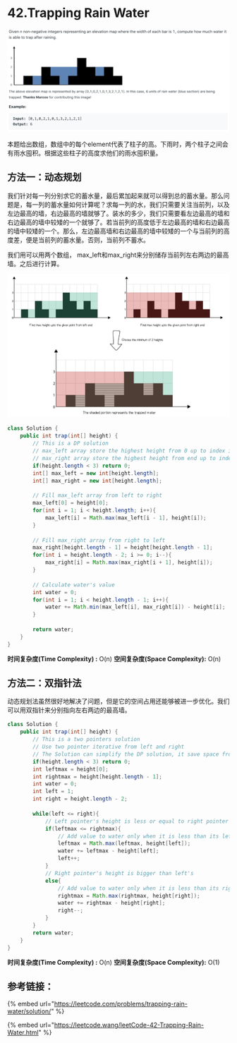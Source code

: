 # 42.Trapping Rain Water

![](.gitbook/assets/image%20%2813%29.png)

本题给出数组，数组中的每个element代表了柱子的高。下雨时，两个柱子之间会有雨水囤积。根据这些柱子的高度求他们的雨水囤积量。

## 方法一：动态规划

我们针对每一列分别求它的蓄水量，最后累加起来就可以得到总的蓄水量。那么问题是，每一列的蓄水量如何计算呢？求每一列的水，我们只需要关注当前列，以及左边最高的墙，右边最高的墙就够了。装水的多少，我们只需要看左边最高的墙和右边最高的墙中较矮的一个就够了。若当前列的高度低于左边最高的墙和右边最高的墙中较矮的一个。那么，左边最高墙和右边最高的墙中较矮的一个与当前列的高度差，便是当前列的蓄水量。否则，当前列不蓄水。

我们用可以用两个数组， max\_left和max\_right来分别储存当前列左右两边的最高墙。之后进行计算。

![](.gitbook/assets/image%20%289%29.png)

```java
class Solution {
    public int trap(int[] height) {
        // This is a DP solution
        // max_left array store the highest height from 0 up to index i
        // max_right array store the highest height from end up to index i
        if(height.length < 3) return 0;
        int[] max_left = new int[height.length];
        int[] max_right = new int[height.length];
        
        // Fill max_left array from left to right
        max_left[0] = height[0];
        for(int i = 1; i < height.length; i++){
            max_left[i] = Math.max(max_left[i - 1], height[i]);
        }
        
        // Fill max_right array from right to left
        max_right[height.length - 1] = height[height.length - 1];
        for(int i = height.length - 2; i >= 0; i--){
            max_right[i] = Math.max(max_right[i + 1], height[i]);
        }
        
        // Calculate water's value
        int water = 0;
        for(int i = 1; i < height.length - 1; i++){
            water += Math.min(max_left[i], max_right[i]) - height[i];
        }
        
        return water;
    }
}
```

**时间复杂度\(Time Complexity\) :** O\(n\)          **空间复杂度\(Space Complexity\):** O\(n\)

## 方法二：双指针法

动态规划法虽然很好地解决了问题，但是它的空间占用还能够被进一步优化。我们可以用双指针来分别指向左右两边的最高墙。

```java
class Solution {
    public int trap(int[] height) {
        // This is a two pointers solution
        // Use two pointer iterative from left and right
        // The Solution can simplify the DP solution, it save space from DP. 
        if(height.length < 3) return 0;
        int leftmax = height[0];
        int rightmax = height[height.length - 1];
        int water = 0;
        int left = 1;
        int right = height.length - 2;
        
        while(left <= right){
            // Left pointer's height is less or equal to right pointer
            if(leftmax <= rightmax){
                // Add value to water only when it is less than its left max
                leftmax = Math.max(leftmax, height[left]);
                water += leftmax - height[left];
                left++;
            }
            // Right pointer's height is bigger than left's
            else{
                // Add value to water only when it is less than its right max
                rightmax = Math.max(rightmax, height[right]);
                water += rightmax - height[right];
                right--;
            }
        }
        return water;
    }
}
```

**时间复杂度\(Time Complexity\) :** O\(n\)          **空间复杂度\(Space Complexity\):** O\(1\)

## 参考链接：

{% embed url="https://leetcode.com/problems/trapping-rain-water/solution/" %}

{% embed url="https://leetcode.wang/leetCode-42-Trapping-Rain-Water.html" %}



